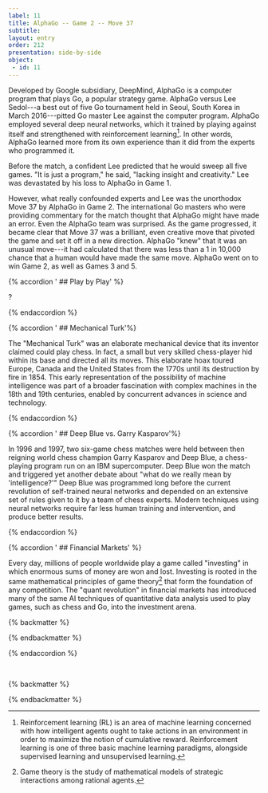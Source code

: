 ```yaml
---
label: 11
title: AlphaGo -- Game 2 -- Move 37
subtitle:
layout: entry
order: 212
presentation: side-by-side
object:
 - id: 11 
---
```


Developed by Google subsidiary, DeepMind, AlphaGo is a computer program that plays Go, a popular strategy game. AlphaGo versus Lee Sedol---a best out of five Go tournament held in Seoul, South Korea in March 2016---pitted Go master Lee against the computer program. AlphaGo employed several deep neural networks, which it trained by playing against itself and strengthened with reinforcement learning[^1]. In other words, AlphaGo learned more from its own experience than it did from the experts who programmed it.

Before the match, a confident Lee predicted that he would sweep all five games. "It is just a program," he said, "lacking insight and creativity." Lee was devastated by his loss to AlphaGo in Game 1.

However, what really confounded experts and Lee was the unorthodox Move 37 by AlphaGo in Game 2. The international Go masters who were providing commentary for the match thought that AlphaGo might have made an error. Even the AlphaGo team was surprised. As the game progressed, it became clear that Move 37 was a brilliant, even creative move that pivoted the game and set it off in a new direction. AlphaGo "knew" that it was an unusual move---it had calculated that there was less than a 1 in 10,000 chance that a human would have made the same move. AlphaGo went on to win Game 2, as well as Games 3 and 5.

{% accordion ' ## Play by Play' %}

?

{% endaccordion %}

{% accordion ' ## Mechanical Turk'%}

The "Mechanical Turk" was an elaborate mechanical device that its inventor claimed could play chess. In fact, a small but very skilled chess-player hid within its base and directed all its moves. This elaborate hoax toured Europe, Canada and the United States from the 1770s until its destruction by fire in 1854. This early representation of the possibility of machine intelligence was part of a broader fascination with complex machines in the 18th and 19th centuries, enabled by concurrent advances in science and technology.

{% endaccordion %}

{% accordion ' ## Deep Blue vs. Garry Kasparov'%}

In 1996 and 1997, two six-game chess matches were held between then reigning world chess champion Garry Kasparov and Deep Blue, a chess-playing program run on an IBM supercomputer. Deep Blue won the match and triggered yet another debate about "what do we really mean by 'intelligence?'" Deep Blue was programmed long before the current revolution of self-trained neural networks and depended on an extensive set of rules given to it by a team of chess experts. Modern techniques using neural networks require far less human training and intervention, and produce better results.

{% endaccordion %}

{% accordion ' ## Financial Markets' %}

Every day, millions of people worldwide play a game called "investing" in which enormous sums of money are won and lost. Investing is rooted in the same mathematical principles of game theory[^2] that form the foundation of any competition. The "quant revolution" in financial markets has introduced many of the same AI techniques of quantitative data analysis used to play games, such as chess and Go, into the investment arena.

{% backmatter %}

[^2]: Game theory is the study of mathematical models of strategic interactions among rational agents.

{% endbackmatter %}

{% endaccordion %}

<br>

{% backmatter %}

[^1]: Reinforcement learning (RL) is an area of machine learning concerned with how intelligent agents ought to take actions in an environment in order to maximize the notion of cumulative reward. Reinforcement learning is one of three basic machine learning paradigms, alongside supervised learning and unsupervised learning.

{% endbackmatter %}
